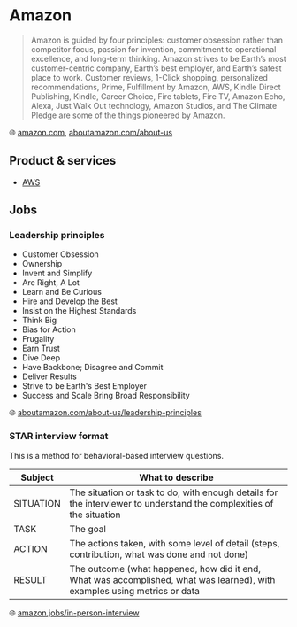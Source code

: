 # Amazon

> Amazon is guided by four principles: customer obsession rather than competitor focus, passion for invention, commitment to operational excellence, and long-term thinking.
> Amazon strives to be Earth’s most customer-centric company, Earth’s best employer, and Earth’s safest place to work.
> Customer reviews, 1-Click shopping, personalized recommendations, Prime, Fulfillment by Amazon, AWS, Kindle Direct Publishing, Kindle, Career Choice, Fire tablets, Fire TV, Amazon Echo, Alexa, Just Walk Out technology, Amazon Studios, and The Climate Pledge are some of the things pioneered by Amazon.

🌐 [amazon.com](https://www.amazon.com/), [aboutamazon.com/about-us](https://www.aboutamazon.com/about-us)

## Product & services

* [AWS](aws.md)

## Jobs

### Leadership principles

* Customer Obsession
* Ownership
* Invent and Simplify
* Are Right, A Lot
* Learn and Be Curious
* Hire and Develop the Best
* Insist on the Highest Standards
* Think Big
* Bias for Action
* Frugality
* Earn Trust
* Dive Deep
* Have Backbone; Disagree and Commit
* Deliver Results
* Strive to be Earth's Best Employer
* Success and Scale Bring Broad Responsibility

🌐 [aboutamazon.com/about-us/leadership-principles](https://www.aboutamazon.com/about-us/leadership-principles)

### STAR interview format

This is a method for behavioral-based interview questions.

Subject   | What to describe
----------|-----------------
SITUATION | The situation or task to do, with enough details for the interviewer to understand the complexities of the situation
TASK      | The goal
ACTION    | The actions taken, with some level of detail (steps, contribution, what was done and not done)
RESULT    | The outcome (what happened, how did it end, What was accomplished, what was learned), with examples using metrics or data

🌐 [amazon.jobs/in-person-interview](https://www.amazon.jobs/en/landing_pages/in-person-interview)
